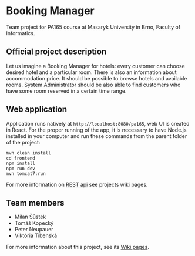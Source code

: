 # Booking Manager

Team project for PA165 course at Masaryk University in Brno, Faculty of Informatics.

## Official project description
Let us imagine a Booking Manager for hotels: every customer can choose desired hotel and a particular room. There is also an information about accommodation price. It should be possible to browse hotels and available rooms. System Administrator should be also able to find customers who have some room reserved in a certain time range.

## Web application
Application runs natively at `http://localhost:8080/pa165`, web UI is created in React. For the proper running of the app, it is necessary to have Node.js installed in your computer and run these commands from the parent folder of the project:

```
mvn clean install
cd frontend
npm install
npm run dev
mvn tomcat7:run
```

For more information on [REST api](https://github.com/xsustek/bookingmanager/wiki/REST-Api) see projects wiki pages.

## Team members
* Milan Šůstek
* Tomáš Kopecký
* Peter Neupauer
* Viktória Tibenská

For more information about this project, see its [Wiki pages](https://github.com/xsustek/bookingmanager/wiki).
